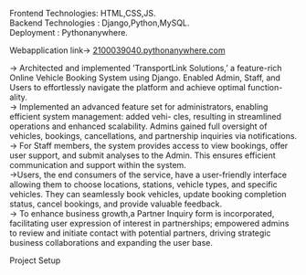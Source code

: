 Frontend Technologies: HTML,CSS,JS.  
Backend Technologies : Django,Python,MySQL.  
Deployment           : Pythonanywhere. 

Webapplication link-> [2100039040.pythonanywhere.com](https://2100039040.pythonanywhere.com/)  

-> Architected and implemented ’TransportLink Solutions,’ a feature-rich Online Vehicle Booking System using
Django. Enabled Admin, Staff, and Users to effortlessly navigate the platform and achieve optimal function-
ality.  
-> Implemented an advanced feature set for administrators, enabling efficient system management: added vehi-
cles, resulting in streamlined operations and enhanced scalability. Admins gained full oversight of vehicles,
bookings, cancellations, and partnership inquiries via notifications.  
-> For Staff members, the system provides access to view bookings, offer user support, and submit analyses to
the Admin. This ensures efficient communication and support within the system.  
->Users, the end consumers of the service, have a user-friendly interface allowing them to choose locations,
stations, vehicle types, and specific vehicles. They can seamlessly book vehicles, update booking completion
status, cancel bookings, and provide valuable feedback.  
-> To enhance business growth,a Partner Inquiry form is incorporated, facilitating user expression of interest
in partnerships; empowered admins to review and initiate contact with potential partners, driving strategic
business collaborations and expanding the user base.
  
Project Setup  

